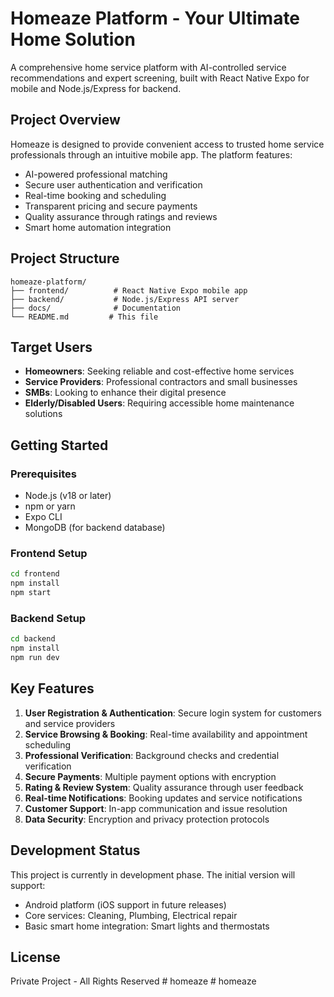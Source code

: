 # Homeaze Platform - Your Ultimate Home Solution

A comprehensive home service platform with AI-controlled service recommendations and expert screening, built with React Native Expo for mobile and Node.js/Express for backend.

## Project Overview

Homeaze is designed to provide convenient access to trusted home service professionals through an intuitive mobile app. The platform features:

- AI-powered professional matching
- Secure user authentication and verification
- Real-time booking and scheduling
- Transparent pricing and secure payments
- Quality assurance through ratings and reviews
- Smart home automation integration

## Project Structure

```
homeaze-platform/
├── frontend/          # React Native Expo mobile app
├── backend/           # Node.js/Express API server
├── docs/              # Documentation
└── README.md         # This file
```

## Target Users

- **Homeowners**: Seeking reliable and cost-effective home services
- **Service Providers**: Professional contractors and small businesses
- **SMBs**: Looking to enhance their digital presence
- **Elderly/Disabled Users**: Requiring accessible home maintenance solutions

## Getting Started

### Prerequisites

- Node.js (v18 or later)
- npm or yarn
- Expo CLI
- MongoDB (for backend database)

### Frontend Setup

```bash
cd frontend
npm install
npm start
```

### Backend Setup

```bash
cd backend
npm install
npm run dev
```

## Key Features

1. **User Registration & Authentication**: Secure login system for customers and service providers
2. **Service Browsing & Booking**: Real-time availability and appointment scheduling
3. **Professional Verification**: Background checks and credential verification
4. **Secure Payments**: Multiple payment options with encryption
5. **Rating & Review System**: Quality assurance through user feedback
6. **Real-time Notifications**: Booking updates and service notifications
7. **Customer Support**: In-app communication and issue resolution
8. **Data Security**: Encryption and privacy protection protocols

## Development Status

This project is currently in development phase. The initial version will support:
- Android platform (iOS support in future releases)
- Core services: Cleaning, Plumbing, Electrical repair
- Basic smart home integration: Smart lights and thermostats

## License

Private Project - All Rights Reserved
#   h o m e a z e  
 # homeaze
